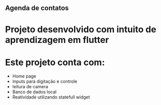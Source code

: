 ## Agenda de contatos
# Projeto desenvolvido com intuito de aprendizagem em flutter
# Este projeto conta com:
- Home page
- Inputs para digitação e controle
- leitura de camera
- Banco de dados local
- Reatividade utilizando statefull widget
